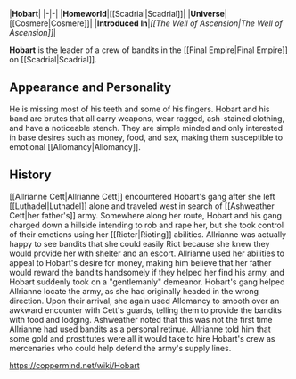 |**Hobart**|
|-|-|
|**Homeworld**|[[Scadrial\|Scadrial]]|
|**Universe**|[[Cosmere\|Cosmere]]|
|**Introduced In**|*[[The Well of Ascension\|The Well of Ascension]]*|

**Hobart** is the leader of a crew of bandits in the [[Final Empire\|Final Empire]] on [[Scadrial\|Scadrial]].

## Appearance and Personality
He is missing most of his teeth and some of his fingers. Hobart and his band are brutes that all carry weapons, wear ragged, ash-stained clothing, and have a noticeable stench. They are simple minded and only interested in base desires such as money, food, and sex, making them susceptible to emotional [[Allomancy\|Allomancy]].

## History
[[Allrianne Cett\|Allrianne Cett]] encountered Hobart's gang after she left [[Luthadel\|Luthadel]] alone and traveled west in search of [[Ashweather Cett\|her father's]] army. Somewhere along her route, Hobart and his gang charged down a hillside intending to rob and rape her, but she took control of their emotions using her [[Rioter\|Rioting]] abilities. Allrianne was actually happy to see bandits that she could easily Riot because she knew they would provide her with shelter and an escort. Allrianne used her abilities to appeal to Hobart's desire for money, making him believe that her father would reward the bandits handsomely if they helped her find his army, and Hobart suddenly took on a "gentlemanly" demeanor.
Hobart's gang helped Allrianne locate the army, as she had originally headed in the wrong direction. Upon their arrival, she again used Allomancy to smooth over an awkward encounter with Cett's guards, telling them to provide the bandits with food and lodging. Ashweather noted that this was not the first time Allrianne had used bandits as a personal retinue. Allrianne told him that some gold and prostitutes were all it would take to hire Hobart's crew as mercenaries who could help defend the army's supply lines.



https://coppermind.net/wiki/Hobart